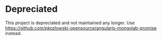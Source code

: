 # Depreciated

This project is depreciated and not maintained any longer.
Use https://github.com/pkozlowski-opensource/angularjs-mongolab-promise instead.